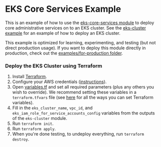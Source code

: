 # EKS Core Services Example

This is an example of how to use the [eks-core-services module](/modules/services/eks-core-services) to deploy core
administrative services on to an EKS cluster. See the [eks-cluster example](../eks-cluster) for an example of how to
deploy an EKS cluster.

This example is optimized for learning, experimenting, and testing (but not direct production usage). If you want
to deploy this module directly in production, check out the [examples/for-production folder](/examples/for-production).


### Deploy the EKS Cluster using Terraform

1. Install [Terraform](https://www.terraform.io/).
1. Configure your AWS credentials
   ([instructions](https://blog.gruntwork.io/a-comprehensive-guide-to-authenticating-to-aws-on-the-command-line-63656a686799)).
1. Open [variables.tf](variables.tf) and set all required parameters (plus any others you wish to override).
   We recommend setting these variables in a `terraform.tfvars` file (see
   [here](https://www.terraform.io/docs/configuration/variables.html#assigning-values-to-root-module-variables) for
   all the ways you can set Terraform variables).
1. Fill in the `eks_cluster_name`, `vpc_id`, and `eks_iam_role_for_service_accounts_config` variables from the outputs
   of the `eks-cluster` module.
1. Run `terraform init`.
1. Run `terraform apply`.
1. When you're done testing, to undeploy everything, run `terraform destroy`.
